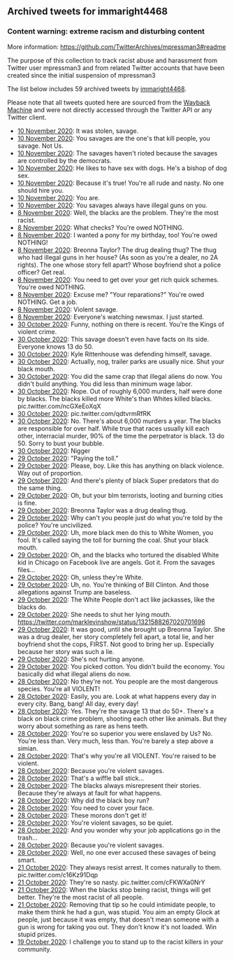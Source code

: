 ## Archived tweets for immaright4468
### Content warning: extreme racism and disturbing content
More information: https://github.com/TwitterArchives/mpressman3#readme

The purpose of this collection to track racist abuse and harassment from Twitter user mpressman3 and from related Twitter accounts that have been created since the initial suspension of mpressman3

The list below includes 59 archived tweets by
[immaright4468](https://twitter.com/immaright4468).



Please note that all tweets quoted here are sourced from the
[Wayback Machine](https://web.archive.org) and were not directly accessed through the Twitter API or
any Twitter client.



* [10 November 2020](https://web.archive.org/web/20201110055318/https://twitter.com/immaright4468/status/1326040170047676419): It was stolen, savage.
* [10 November 2020](https://web.archive.org/web/20201110055317/https://twitter.com/immaright4468/status/1326040090574016512): You savages are the one's that kill people, you savage. Not Us.
* [10 November 2020](https://web.archive.org/web/20201110055113/https://twitter.com/immaright4468/status/1326039632308527104): The savages haven't rioted because the savages are controlled by the democrats.
* [10 November 2020](https://web.archive.org/web/20201110055012/https://twitter.com/immaright4468/status/1326039353076965376): He likes to have sex with dogs. He's a bishop of dog sex.
* [10 November 2020](https://web.archive.org/web/20201110053255/https://twitter.com/immaright4468/status/1326034997317427201): Because it's true! You're all rude and nasty. No one should hire you.
* [10 November 2020](https://web.archive.org/web/20201110053214/https://twitter.com/immaright4468/status/1326034792014622721): You are.
* [10 November 2020](https://web.archive.org/web/20201110052729/https://twitter.com/immaright4468/status/1326033658965340160): You savages always have illegal guns on you.
* [ 8 November 2020](https://web.archive.org/web/20201108123608/https://twitter.com/immaright4468/status/1325416736519229441): Well, the blacks are the problem. They're the most racist.
* [ 8 November 2020](https://web.archive.org/web/20201108123442/https://twitter.com/immaright4468/status/1325416225082662914): What checks? You're owed NOTHING.
* [ 8 November 2020](https://web.archive.org/web/20201108123334/https://twitter.com/immaright4468/status/1325415995784245253): I wanted a pony for my birthday, too! You're owed NOTHING!
* [ 8 November 2020](https://web.archive.org/web/20201108123253/https://twitter.com/immaright4468/status/1325415767907643393): Breonna Taylor? The drug dealing thug? The thug who had illegal guns in her house? (As soon as you're a dealer, no 2A rights). The one whose story fell apart? Whose boyfriend shot a police officer? Get real.
* [ 8 November 2020](https://web.archive.org/web/20201108123019/https://twitter.com/immaright4468/status/1325415217195593729): You need to get over your get rich quick schemes. You're owed NOTHING.
* [ 8 November 2020](https://web.archive.org/web/20201108122802/https://twitter.com/immaright4468/status/1325414648494043136): Excuse me? "Your reparations?" You're owed NOTHING. Get a job.
* [ 8 November 2020](https://web.archive.org/web/20201108122815/https://twitter.com/immaright4468/status/1325414142753320961): Violent savage.
* [ 8 November 2020](https://web.archive.org/web/20201108122423/https://twitter.com/immaright4468/status/1325413736316874753): Everyone's watching newsmax. I just started.
* [30 October 2020](https://web.archive.org/web/20201030051821/https://twitter.com/immaright4468/status/1322045093671538689): Funny, nothing on there is recent. You're the Kings of violent crime.
* [30 October 2020](https://web.archive.org/web/20201030051654/https://twitter.com/immaright4468/status/1322044696689025024): This savage doesn't even have facts on its side. Everyone knows 13 do 50.
* [30 October 2020](https://web.archive.org/web/20201030051250/https://twitter.com/immaright4468/status/1322043672163135489): Kyle Rittenhouse was defending himself, savage.
* [30 October 2020](https://web.archive.org/web/20201108122815/https://twitter.com/immaright4468/status/1325414142753320961): Actually, nog, trailer parks are usually nice. Shut your black mouth.
* [30 October 2020](https://web.archive.org/web/20201030045320/https://twitter.com/immaright4468/status/1322038755147059200): You did the same crap that illegal aliens do now. You didn't build anything. You did less than minimum wage labor.
* [30 October 2020](https://web.archive.org/web/20201030045136/https://twitter.com/immaright4468/status/1322038324551393280): Nope. Out of roughly 6,000 murders, half were done by blacks. The blacks killed more White's than Whites killed blacks. pic.twitter.com/ncGXeEoXqX
* [30 October 2020](https://web.archive.org/web/20201030044732/https://twitter.com/immaright4468/status/1322037286989635584): pic.twitter.com/qdtvrmRfRK
* [30 October 2020](https://web.archive.org/web/20201030044501/https://twitter.com/immaright4468/status/1322036681072062465): No. There's about 6,000 murders a year. The blacks are responsible for over half. While true that races usually kill each other, interracial murder, 90% of the time the perpetrator is black. 13 do 50. Sorry to bust your bubble.
* [30 October 2020](https://web.archive.org/web/20201030044152/https://twitter.com/immaright4468/status/1322035899002179585): Nigger
* [29 October 2020](https://web.archive.org/web/20201029043021/https://twitter.com/immaright4468/status/1321670610272006144): "Paying the toll."
* [29 October 2020](https://web.archive.org/web/20201029042241/https://twitter.com/immaright4468/status/1321668670142226433): Please, boy. Like this has anything on black violence. Way out of proportion.
* [29 October 2020](https://web.archive.org/web/20201029042151/https://twitter.com/immaright4468/status/1321668409109655552): And there's plenty of black Super predators that do the same thing.
* [29 October 2020](https://web.archive.org/web/20201029041926/https://twitter.com/immaright4468/status/1321667886440763392): Oh, but your blm terrorists, looting and burning cities is fine.
* [29 October 2020](https://web.archive.org/web/20201029041738/https://twitter.com/immaright4468/status/1321667362853191682): Breonna Taylor was a drug dealing thug.
* [29 October 2020](https://web.archive.org/web/20201029041657/https://twitter.com/immaright4468/status/1321667196544831488): Why can't you people just do what you're told by the police? You're uncivilized.
* [29 October 2020](https://web.archive.org/web/20201029043021/https://twitter.com/immaright4468/status/1321670610272006144): Uh, more black men do this to White Women, you fool. It's called saying the toll for burning the coal. Shut your black mouth.
* [29 October 2020](https://web.archive.org/web/20201029040712/https://twitter.com/immaright4468/status/1321664741778038784): Oh, and the blacks who tortured the disabled White kid in Chicago on Facebook live are angels. Got it. From the savages files...
* [29 October 2020](https://web.archive.org/web/20201029040419/https://twitter.com/immaright4468/status/1321664040628822021): Oh, unless they're White.
* [29 October 2020](https://web.archive.org/web/20201029040311/https://twitter.com/immaright4468/status/1321663745182019584): Uh, no. You're thinking of Bill Clinton. And those allegations against Trump are baseless.
* [29 October 2020](https://web.archive.org/web/20201029040147/https://twitter.com/immaright4468/status/1321663420073152513): The White People don't act like jackasses, like the blacks do.
* [29 October 2020](https://web.archive.org/web/20201029035617/https://twitter.com/immaright4468/status/1321662011772702721): She needs to shut her lying mouth. https://twitter.com/marklevinshow/status/1321588267020701696
* [29 October 2020](https://web.archive.org/web/20201029035300/https://twitter.com/immaright4468/status/1321661232324239361): It was good, until she brought up Breonna Taylor. She was a drug dealer, her story completely fell apart, a total lie, and her boyfriend shot the cops, FIRST. Not good to bring her up. Especially because her story was such a lie.
* [29 October 2020](https://web.archive.org/web/20201029034950/https://twitter.com/immaright4468/status/1321660328183287813): She's not hurting anyone.
* [29 October 2020](https://web.archive.org/web/20201029034917/https://twitter.com/immaright4468/status/1321660098935197696): You picked cotton. You didn't build the economy. You basically did what illegal aliens do now.
* [28 October 2020](https://web.archive.org/web/20201028064254/https://twitter.com/immaright4468/status/1321341603668250624): No they're not. You people are the most dangerous species. You're all VIOLENT!
* [28 October 2020](https://web.archive.org/web/20201028064142/https://twitter.com/immaright4468/status/1321341256627269632): Easily, you are. Look at what happens every day in every city. Bang, bang! All day, every day!
* [28 October 2020](https://web.archive.org/web/20201028064038/https://twitter.com/immaright4468/status/1321340969883738112): Yes. They're the savage 13 that do 50+. There's a black on black crime problem, shooting each other like animals. But they worry about something as rare as hens teeth.
* [28 October 2020](https://web.archive.org/web/20201028063633/https://twitter.com/immaright4468/status/1321340004573024257): You're so superior you were enslaved by Us? No. You're less than. Very much, less than. You're barely a step above a simian.
* [28 October 2020](https://web.archive.org/web/20201028063046/https://twitter.com/immaright4468/status/1321338542195417088): That's why you're all VIOLENT. You're raised to be violent.
* [28 October 2020](https://web.archive.org/web/20201028062738/https://twitter.com/immaright4468/status/1321337717310033920): Because you're violent savages.
* [28 October 2020](https://web.archive.org/web/20201028062456/https://twitter.com/immaright4468/status/1321337075552165889): That's a wiffle ball stick...
* [28 October 2020](https://web.archive.org/web/20201028062206/https://twitter.com/immaright4468/status/1321336326285873155): The blacks always misrepresent their stories. Because they're always at fault for what happens.
* [28 October 2020](https://web.archive.org/web/20201028062053/https://twitter.com/immaright4468/status/1321336023608139777): Why did the black boy run?
* [28 October 2020](https://web.archive.org/web/20201028061930/https://twitter.com/immaright4468/status/1321335673383694336): You need to cover your face.
* [28 October 2020](https://web.archive.org/web/20201028061804/https://twitter.com/immaright4468/status/1321335335255707649): These morons don't get it!
* [28 October 2020](https://web.archive.org/web/20201028061702/https://twitter.com/immaright4468/status/1321335033005748224): You're violent savages, so be quiet.
* [28 October 2020](https://web.archive.org/web/20201028061604/https://twitter.com/immaright4468/status/1321334827971465219): And you wonder why your job applications go in the trash...
* [28 October 2020](https://web.archive.org/web/20201028061514/https://twitter.com/immaright4468/status/1321334633238274048): Because you're violent savages.
* [28 October 2020](https://web.archive.org/web/20201028061447/https://twitter.com/immaright4468/status/1321334464291737602): Well, no one ever accused these savages of being smart.
* [21 October 2020](https://web.archive.org/web/20201021044225/https://twitter.com/immaright4468/status/1318774589384724486): They always resist arrest. It comes naturally to them. pic.twitter.com/c16Kz91Dqp
* [21 October 2020](https://web.archive.org/web/20201021044154/https://twitter.com/immaright4468/status/1318774412385058816): They're so nasty. pic.twitter.com/cFKWXa0NrY
* [21 October 2020](https://web.archive.org/web/20201021044052/https://twitter.com/immaright4468/status/1318774135997276160): When the blacks stop being racist, things will get better. They're the most racist of all people.
* [21 October 2020](https://web.archive.org/web/20201021043040/https://twitter.com/immaright4468/status/1318771586640596993): Removing that tip so he could intimidate people, to make them think he had a gun, was stupid. You aim an empty Glock at people, just because it was empty, that doesn't mean someone with a gun is wrong for taking you out. They don't know it's not loaded. Win stupid prizes.
* [19 October 2020](https://web.archive.org/web/20201019061858/https://twitter.com/immaright4468/status/1318074019640467463): I challenge you to stand up to the racist killers in your community.
